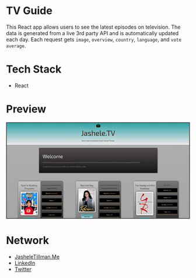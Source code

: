# TV Guide
This React app allows users to see the latest episodes on television. The data is generated from a live 3rd party API and is automatically updated each day. Each request gets `image`, `overview`, `country`, `language`, and `vote average`.

# Tech Stack
- React

# Preview
<img src="images/preview.png" alt="preview of Jashele TV" />

# Network
- [JasheleTillman.Me](https://jasheletillman.me/ "Personal Site")
- [LinkedIn](https://www.linkedin.com/in/jashelet/ "LinkedIn")
- [Twitter](https://twitter.com/jasheloper "Twitter")
